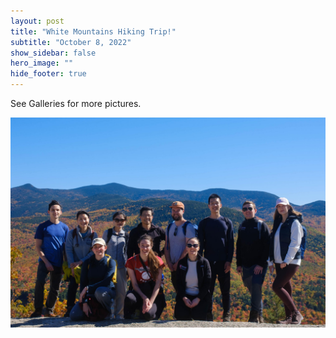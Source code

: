 ```yaml
---
layout: post
title: "White Mountains Hiking Trip!"
subtitle: "October 8, 2022"
show_sidebar: false
hero_image: ""
hide_footer: true
---
```


See Galleries for more pictures.

![Image](/img/news-images/dscf1677.jpg)

